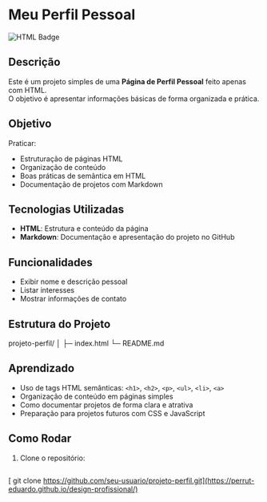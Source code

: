 # Meu Perfil Pessoal

![HTML Badge](https://img.shields.io/badge/HTML-E34F26?style=for-the-badge&logo=html5&logoColor=white)

## Descrição
Este é um projeto simples de uma **Página de Perfil Pessoal** feito apenas com HTML.  
O objetivo é apresentar informações básicas de forma organizada e prática.

## Objetivo
Praticar:
- Estruturação de páginas HTML
- Organização de conteúdo
- Boas práticas de semântica em HTML
- Documentação de projetos com Markdown

## Tecnologias Utilizadas
- **HTML**: Estrutura e conteúdo da página
- **Markdown**: Documentação e apresentação do projeto no GitHub

## Funcionalidades
- Exibir nome e descrição pessoal
- Listar interesses
- Mostrar informações de contato

## Estrutura do Projeto
projeto-perfil/
│
├─ index.html
└─ README.md

## Aprendizado
- Uso de tags HTML semânticas: `<h1>`, `<h2>`, `<p>`, `<ul>`, `<li>`, `<a>`
- Organização de conteúdo em páginas simples
- Como documentar projetos de forma clara e atrativa
- Preparação para projetos futuros com CSS e JavaScript

## Como Rodar
1. Clone o repositório:
   ```bash
[   git clone https://github.com/seu-usuario/projeto-perfil.git](https://perrut-eduardo.github.io/design-profissional/)
